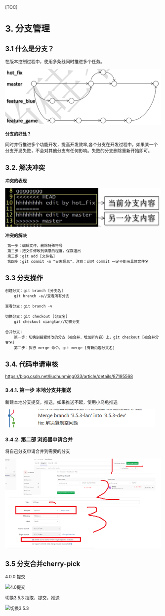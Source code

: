 [TOC]



# 3. **分支管理**

## 3.1 **什么是分支？**

在版本控制过程中，使用多条线同时推进多个任务。

![分支](./assets/分支.png)

 

**分支的好处？**

​	同时并行推进多个功能开发，提高开发效率,各个分支在开发过程中，如果某一个分支开发失败，不会对其他分支有任何影响。失败的分支删除重新开始即可。

## 3.2. 解决冲突

 **冲突的表现**

![冲突的表现](./assets/冲突的表现.png)



**冲突的解决**

```
 第一步：编辑文件，删除特殊符号
 第二步：把文件修改到满意的程度，保存退出
 第三步：git add [文件名]
 第四步：git commit -m "日志信息"，注意：此时 commit 一定不能带具体文件名
```

 

## 3.3 **分支操作**

```shell
创建分支：git branch [分支名]
	git branch -a//查看所有分支

查看分支：git branch -v

切换分支：git checkout [分支名]
	git checkout xiangtan//切换分支

合并分支：
	第一步：切换到接受修改的分支（被合并，增加新内容）上，git checkout [被合并分支名]
	第二步：执行 merge 命令，git merge [有新内容分支名] 
```

## 3.4. **代码申请审核**

https://blog.csdn.net/liuchunming033/article/details/87195568

### 3.4.1. **第一步 本地分支并推送**

新建本地分支提交，推送，如果推送不起，使用小乌龟推送 

![3.5.3-lan](./assets/3.5.3-lan.png) 

### 3.4.2. **第二部 浏览器**申请合并

将自己分支申请合并到需要的分支

 ![申请合并](./assets/申请合并.png)

## 3.5 **分支合并cherry-pick**

4.0.0 提交

![4.0提交](D:/code/laolan/landocx/landocx/07.%E7%89%88%E6%9C%AC%E6%9D%83%E9%99%90%E6%8E%A7%E5%88%B6%E5%B7%A5%E5%85%B7/02.git/assets/4.0%E6%8F%90%E4%BA%A4.png)

切换3.5.3 拉取，提交，推送

![切换3.5.3](D:/code/laolan/landocx/landocx/07.%E7%89%88%E6%9C%AC%E6%9D%83%E9%99%90%E6%8E%A7%E5%88%B6%E5%B7%A5%E5%85%B7/02.git/assets/%E5%88%87%E6%8D%A23.5.3.png)



## 

 
